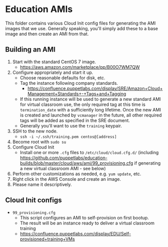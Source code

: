 # Education AMIs

This folder contains various Cloud Init config files for generating the AMI images
that we use. Generally speaking, you'll simply add these to a base image and then
create an AMI from that.

## Building an AMI

1. Start with the standard CentOS 7 image.
    * https://aws.amazon.com/marketplace/pp/B00O7WM7QW
1. Configure appropriately and start it up.
    * Choose reasonable defaults for disk, etc.
    * Tag the instance following company standards.
        * https://confluence.puppetlabs.com/display/SRE/Amazon+Cloud+Management+Standards+-+Tags+and+Tagging
    * If this running instance will be used to generate a new standard AMI for virtual classroom use, the only required tag at this time is `termination_date` with a sufficiently long lifetime. Once the new AMI is created and launched by `vcmanager` in the future, all other required tags will be added as specified in the SRE document.
    * Generally you'll want to use the `training` keypair.
1. SSH to the new node.
    * `ssh -i ~/.ssh/training.pem centos@[address]`
1. Become root with `sudo su`
1. Configure Cloud Init
    * Install one or more `.cfg` files to `/etc/cloud/cloud.cfg.d/` (including https://github.com/puppetlabs/education-builds/blob/master/cloud/aws/ami/99_provisioning.cfg if generating a new virtual classroom AMI - see below)
1. Perform other customizations as needed, e.g. `yum update`, etc.
1. Right click in the AWS Console and create an image.
1. Please name it descriptively.

## Cloud Init configs

* `99_provisioning.cfg`
    * This script configures an AMI to self-provision on first bootup.
    * The result will be an instance ready to deliver a virtual classroom training
    * https://confluence.puppetlabs.com/display/EDU/Self-provisioned+training+VMs
